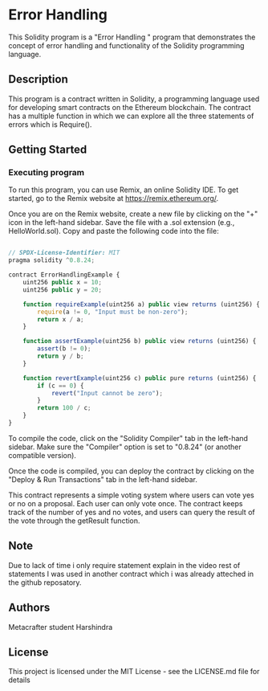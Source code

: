 # Error Handling

This Solidity program is a  "Error Handling " program that demonstrates the concept of error handling and functionality of the Solidity programming language. 

## Description

This program is a  contract written in Solidity, a programming language used for developing smart contracts on the Ethereum blockchain. The contract has a multiple function in which we can explore all the three statements of errors which is Require().
## Getting Started

### Executing program

To run this program, you can use Remix, an online Solidity IDE. To get started, go to the Remix website at https://remix.ethereum.org/.

Once you are on the Remix website, create a new file by clicking on the "+" icon in the left-hand sidebar. Save the file with a .sol extension (e.g., HelloWorld.sol). Copy and paste the following code into the file:

```javascript

// SPDX-License-Identifier: MIT
pragma solidity ^0.8.24;

contract ErrorHandlingExample {
    uint256 public x = 10;
    uint256 public y = 20;

    function requireExample(uint256 a) public view returns (uint256) {
        require(a != 0, "Input must be non-zero");
        return x / a;
    }

    function assertExample(uint256 b) public view returns (uint256) {
        assert(b != 0);
        return y / b;
    }

    function revertExample(uint256 c) public pure returns (uint256) {
        if (c == 0) {
            revert("Input cannot be zero");
        }
        return 100 / c;
    }
}


```

To compile the code, click on the "Solidity Compiler" tab in the left-hand sidebar. Make sure the "Compiler" option is set to "0.8.24" (or another compatible version).

Once the code is compiled, you can deploy the contract by clicking on the "Deploy & Run Transactions" tab in the left-hand sidebar.

This contract represents a simple voting system where users can vote yes or no on a 
proposal. Each user can only vote once. The contract keeps track of the number of yes and
no votes, and users can query the result of the vote through the getResult function.

## Note 
Due to lack of time i only require statement explain in the video rest of statements I was used in another contract which i was already atteched in the github reposatory.


## Authors
Metacrafter student Harshindra

## License
This project is licensed under the MIT License - see the LICENSE.md file for details
